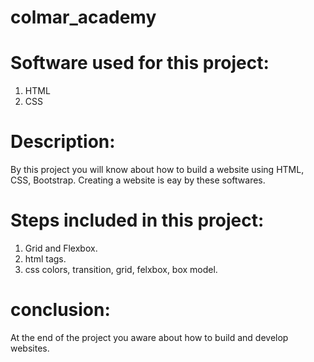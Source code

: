 # colmar_academy
# Software used for this project:
 1. HTML
 2. CSS
 # Description:
 By this project you will know about how to build a website using HTML, CSS, Bootstrap. Creating a website is eay by these softwares.
  # Steps included in this project:
 1. Grid and Flexbox.
 2. html tags.
 3. css colors, transition, grid, felxbox, box model.
 # conclusion:
 At the end of the project you aware about how to build and develop websites.
